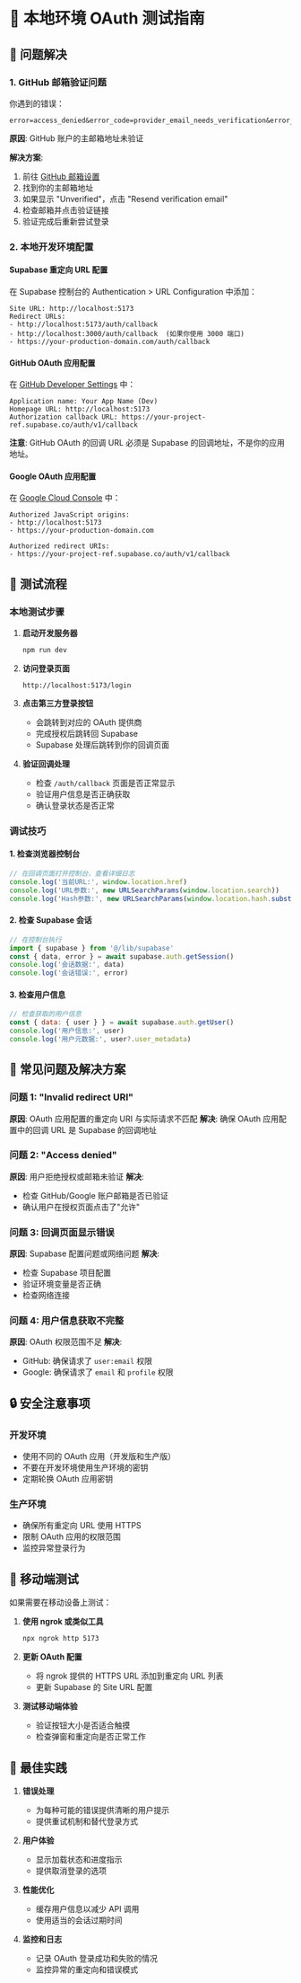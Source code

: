 # 🧪 本地环境 OAuth 测试指南

## 🔧 问题解决

### 1. GitHub 邮箱验证问题

你遇到的错误：
```
error=access_denied&error_code=provider_email_needs_verification&error_description=Unverified+email+with+github
```

**原因**: GitHub 账户的主邮箱地址未验证

**解决方案**:
1. 前往 [GitHub 邮箱设置](https://github.com/settings/emails)
2. 找到你的主邮箱地址
3. 如果显示 "Unverified"，点击 "Resend verification email"
4. 检查邮箱并点击验证链接
5. 验证完成后重新尝试登录

### 2. 本地开发环境配置

#### Supabase 重定向 URL 配置

在 Supabase 控制台的 Authentication > URL Configuration 中添加：

```
Site URL: http://localhost:5173
Redirect URLs:
- http://localhost:5173/auth/callback
- http://localhost:3000/auth/callback  (如果你使用 3000 端口)
- https://your-production-domain.com/auth/callback
```

#### GitHub OAuth 应用配置

在 [GitHub Developer Settings](https://github.com/settings/developers) 中：

```
Application name: Your App Name (Dev)
Homepage URL: http://localhost:5173
Authorization callback URL: https://your-project-ref.supabase.co/auth/v1/callback
```

**注意**: GitHub OAuth 的回调 URL 必须是 Supabase 的回调地址，不是你的应用地址。

#### Google OAuth 应用配置

在 [Google Cloud Console](https://console.cloud.google.com/) 中：

```
Authorized JavaScript origins:
- http://localhost:5173
- https://your-production-domain.com

Authorized redirect URIs:
- https://your-project-ref.supabase.co/auth/v1/callback
```

## 🚀 测试流程

### 本地测试步骤

1. **启动开发服务器**
   ```bash
   npm run dev
   ```

2. **访问登录页面**
   ```
   http://localhost:5173/login
   ```

3. **点击第三方登录按钮**
   - 会跳转到对应的 OAuth 提供商
   - 完成授权后跳转回 Supabase
   - Supabase 处理后跳转到你的回调页面

4. **验证回调处理**
   - 检查 `/auth/callback` 页面是否正常显示
   - 验证用户信息是否正确获取
   - 确认登录状态是否正常

### 调试技巧

#### 1. 检查浏览器控制台
```javascript
// 在回调页面打开控制台，查看详细日志
console.log('当前URL:', window.location.href)
console.log('URL参数:', new URLSearchParams(window.location.search))
console.log('Hash参数:', new URLSearchParams(window.location.hash.substring(1)))
```

#### 2. 检查 Supabase 会话
```javascript
// 在控制台执行
import { supabase } from '@/lib/supabase'
const { data, error } = await supabase.auth.getSession()
console.log('会话数据:', data)
console.log('会话错误:', error)
```

#### 3. 检查用户信息
```javascript
// 检查获取的用户信息
const { data: { user } } = await supabase.auth.getUser()
console.log('用户信息:', user)
console.log('用户元数据:', user?.user_metadata)
```

## 🐛 常见问题及解决方案

### 问题 1: "Invalid redirect URI"
**原因**: OAuth 应用配置的重定向 URI 与实际请求不匹配
**解决**: 确保 OAuth 应用配置中的回调 URL 是 Supabase 的回调地址

### 问题 2: "Access denied"
**原因**: 用户拒绝授权或邮箱未验证
**解决**: 
- 检查 GitHub/Google 账户邮箱是否已验证
- 确认用户在授权页面点击了"允许"

### 问题 3: 回调页面显示错误
**原因**: Supabase 配置问题或网络问题
**解决**: 
- 检查 Supabase 项目配置
- 验证环境变量是否正确
- 检查网络连接

### 问题 4: 用户信息获取不完整
**原因**: OAuth 权限范围不足
**解决**: 
- GitHub: 确保请求了 `user:email` 权限
- Google: 确保请求了 `email` 和 `profile` 权限

## 🔒 安全注意事项

### 开发环境
- 使用不同的 OAuth 应用（开发版和生产版）
- 不要在开发环境使用生产环境的密钥
- 定期轮换 OAuth 应用密钥

### 生产环境
- 确保所有重定向 URL 使用 HTTPS
- 限制 OAuth 应用的权限范围
- 监控异常登录行为

## 📱 移动端测试

如果需要在移动设备上测试：

1. **使用 ngrok 或类似工具**
   ```bash
   npx ngrok http 5173
   ```

2. **更新 OAuth 配置**
   - 将 ngrok 提供的 HTTPS URL 添加到重定向 URL 列表
   - 更新 Supabase 的 Site URL 配置

3. **测试移动端体验**
   - 验证按钮大小是否适合触摸
   - 检查弹窗和重定向是否正常工作

## 🎯 最佳实践

1. **错误处理**
   - 为每种可能的错误提供清晰的用户提示
   - 提供重试机制和替代登录方式

2. **用户体验**
   - 显示加载状态和进度指示
   - 提供取消登录的选项

3. **性能优化**
   - 缓存用户信息以减少 API 调用
   - 使用适当的会话过期时间

4. **监控和日志**
   - 记录 OAuth 登录成功和失败的情况
   - 监控异常的重定向和错误模式